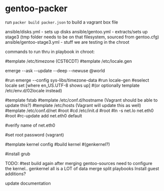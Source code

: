 # gentoo-packer
run `packer build packer.json` to build a vagrant box file

ansible/disks.yml - sets up disks
ansible/gentoo.yml - extracts/sets up stage3 (tmp folder needs to be on that filesystem, sourced from gentoo.cfg)
ansible/gentoo-stage3.yml - stuff we are testing in the chroot


commands to run thru in playbook in chroot:

#template /etc/timezone (CST6CDT)
#template /etc/locale.gen

emerge --ask --update --deep --newuse @world

#run emerge --config sys-libs/timezone-data
#run locale-gen
#eselect locale set [where en_US.UTF-8 shows up]
#(or optionally template /etc/env.d/02locale instead)

#template fstab
#template /etc/conf.d/hostname (Vagrant should be able to update this?)
#template /etc/hosts (Vagrant will update this as well)
#template /etc/conf.d/net
#root #cd /etc/init.d
#root #ln -s net.lo net.eth0
#root #rc-update add net.eth0 default

#verify name of net.eth0

#set root password (vagrant)

#template kernel config
#build kernel
#(genkernel?)

#install grub

TODO:
#test build again after merging gentoo-sources
need to configure the kernel.. genkernel all is a LOT of data
merge split playbooks
Install guest additions?

update documentation
